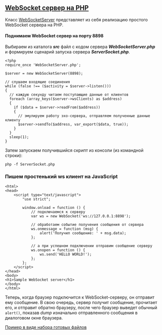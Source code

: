 ## [WebSocket сервер на PHP](https://github.com/maestroprog/websocket-server-php)

Класс [WebSocketServer](src/WebSocketServer.php) представляет из себя реализацию простого WebSocket сервера на PHP.

#### Поднимаем WebSocket сервер на порту 8898

Выбираем из каталога ***src*** файл с кодом сервера ***WebSocketServer.php*** и формируем сценарий запуска сервера ***ServerSocket.php***.

```
<?php
require_once 'WebSocketServer.php';

$server = new WebSocketServer(8898);

// слушаем входящие соединения
while (false !== ($activity = $server->listen()))
{
  // каждую секунду читаем поступающие данные от клиентов
  foreach (array_keys($server->wsClients) as $address) 
  {
    if ($data = $server->readFrom($address))
    {
      // эмулируем работу эхо-сервера, отправляем полученные данные клиенту
      $server->sendTo($address, var_export($data, true));
    }
  }
  sleep(1);
}
```

Затем запускаем получившийся скрипт из консоли (из командной строки):

```
php -f ServerSocket.php
```


### Пишем простенький ws клиент на JavaScript

```
<html>
<head>
    <script type="text/javascript">
        "use strict";

        window.onload = function () {
            // подключаемся к серверу
            var ws = new WebSocket('ws://127.0.0.1:8898');
            
            // обработаем событие получения сообщения от сервера
            ws.onmessage = function (msg) {
                alert('Получил сообщение: ' + msg.data);
            };
            
            // а при успешном подключении отправим сообщение серверу
            ws.onopen = function () {
                ws.send('HELLO WORLD!');
            };
        };
    </script>
</head>
<body>
<h1>Sample WebSocket server</h1>
</body>
</html>
```

Теперь, когда браузер подключится к WebSocket-серверу, он отправит ему сообщение.
В свою очередь, сервер получит сообщение, прочитает его, и отправит обратно браузеру,
после чего браузер выведет обычный `alert()`, показав _dump_ изначально отправленного сообщения
в диалоговом окне браузера.
 
[Пример в виде набора готовых файлов](sample)

